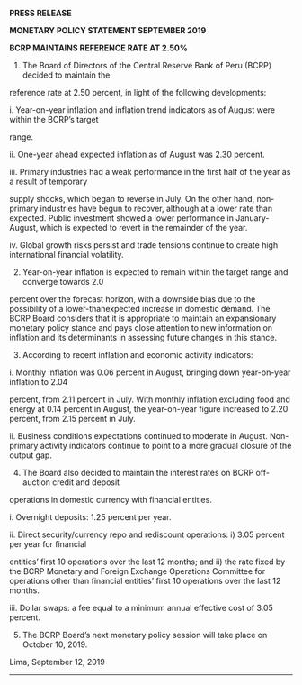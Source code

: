 **PRESS RELEASE**

**MONETARY POLICY STATEMENT SEPTEMBER 2019**

**BCRP MAINTAINS REFERENCE RATE AT 2.50%**

1. The Board of Directors of the Central Reserve Bank of Peru (BCRP) decided to maintain the

reference rate at 2.50 percent, in light of the following developments:

i. Year-on-year inflation and inflation trend indicators as of August were within the BCRP’s target

range.

ii. One-year ahead expected inflation as of August was 2.30 percent.

iii. Primary industries had a weak performance in the first half of the year as a result of temporary

supply shocks, which began to reverse in July. On the other hand, non-primary industries have
begun to recover, although at a lower rate than expected. Public investment showed a lower
performance in January-August, which is expected to revert in the remainder of the year.

iv. Global growth risks persist and trade tensions continue to create high international financial
volatility.

2. Year-on-year inflation is expected to remain within the target range and converge towards 2.0

percent over the forecast horizon, with a downside bias due to the possibility of a lower-thanexpected increase in domestic demand. The BCRP Board considers that it is appropriate to
maintain an expansionary monetary policy stance and pays close attention to new information on
inflation and its determinants in assessing future changes in this stance.

3. According to recent inflation and economic activity indicators:

i. Monthly inflation was 0.06 percent in August, bringing down year-on-year inflation to 2.04

percent, from 2.11 percent in July. With monthly inflation excluding food and energy at 0.14
percent in August, the year-on-year figure increased to 2.20 percent, from 2.15 percent in July.

ii. Business conditions expectations continued to moderate in August. Non-primary activity
indicators continue to point to a more gradual closure of the output gap.

4. The Board also decided to maintain the interest rates on BCRP off-auction credit and deposit

operations in domestic currency with financial entities.

i. Overnight deposits: 1.25 percent per year.

ii. Direct security/currency repo and rediscount operations: i) 3.05 percent per year for financial

entities’ first 10 operations over the last 12 months; and ii) the rate fixed by the BCRP Monetary
and Foreign Exchange Operations Committee for operations other than financial entities’ first
10 operations over the last 12 months.

iii. Dollar swaps: a fee equal to a minimum annual effective cost of 3.05 percent.

5. The BCRP Board’s next monetary policy session will take place on October 10, 2019.

Lima, September 12, 2019


-----

